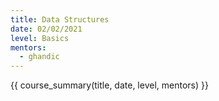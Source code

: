 ```yaml
---
title: Data Structures
date: 02/02/2021
level: Basics
mentors: 
  - ghandic
---
```


{{ course_summary(title, date, level, mentors) }}
